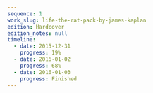 ```yaml
---
sequence: 1
work_slug: life-the-rat-pack-by-james-kaplan
edition: Hardcover
edition_notes: null
timeline:
  - date: 2015-12-31
    progress: 19%
  - date: 2016-01-02
    progress: 68%
  - date: 2016-01-03
    progress: Finished
---
```

